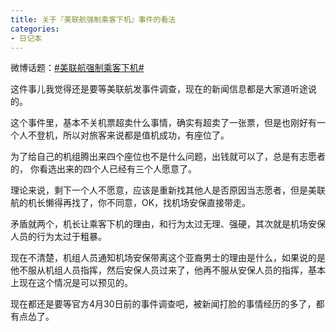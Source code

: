 ```yaml
---
title: 关于『美联航强制乘客下机』事件的看法
categories:
- 日记本
---
```


微博话题：[#美联航强制乘客下机#](http://weibo.com/p/1008085ed132d34bf36f5e8806f279cde1548b?k=%E7%BE%8E%E8%81%94%E8%88%AA%E5%BC%BA%E5%88%B6%E4%B9%98%E5%AE%A2%E4%B8%8B%E6%9C%BA&from=526&_from_=huati_topic)

这件事儿我觉得还是要等美联航发事件调查，现在的新闻信息都是大家道听途说的。

这个事件里，基本不关机票超卖什么事情，确实有超卖了一张票，但是也刚好有一个人不登机，所以对旅客来说都是值机成功，有座位了。

为了给自己的机组腾出来四个座位也不是什么问题，出钱就可以了，总是有志愿者的， 你看选出来的四个人已经有三个人愿意了。

理论来说，剩下一个人不愿意，应该是重新找其他人是否原因当志愿者，但是美联航的机长懒得再找了，你不同意，OK，找机场安保直接带走。

矛盾就两个，机长让乘客下机的理由，和行为太过无理、强硬，其次就是机场安保人员的行为太过于粗暴。

现在不清楚，机组人员通知机场安保带离这个亚裔男士的理由是什么，如果说的是他不服从机组人员指挥，然后安保人员过来了，他再不服从安保人员的指挥，基本上现在这个情况是可以预见的。

现在都还是要等官方4月30日前的事件调查吧，被新闻打脸的事情经历的多了，都有点怂了。
